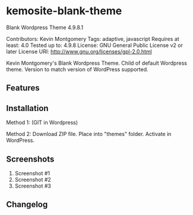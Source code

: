 
# kemosite-blank-theme
Blank Wordpress Theme 4.9.8.1

Contributors: Kevin Montgomery
Tags: adaptive, javascript
Requires at least: 4.0
Tested up to: 4.9.8
License: GNU General Public License v2 or later
License URI: http://www.gnu.org/licenses/gpl-2.0.html

Kevin Montgomery's Blank Wordpress Theme. Child of default Wordpress theme. Version to match version of WordPress supported.

## Features



## Installation

Method 1: (GIT in Wordpress)

Method 2:
Download ZIP file. Place into "themes" folder. Activate in WordPress.

## Screenshots

 1. Screenshot #1
 2. Screenshot #2
 3. Screenshot #3

## Changelog